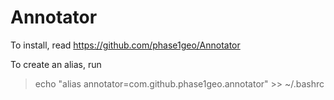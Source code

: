 # Annotator

To install, read https://github.com/phase1geo/Annotator

To create an alias, run

> echo "alias annotator=com.github.phase1geo.annotator" >> ~/.bashrc
